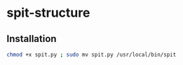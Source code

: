 # spit-structure

## Installation

```bash
chmod +x spit.py ; sudo mv spit.py /usr/local/bin/spit
```
